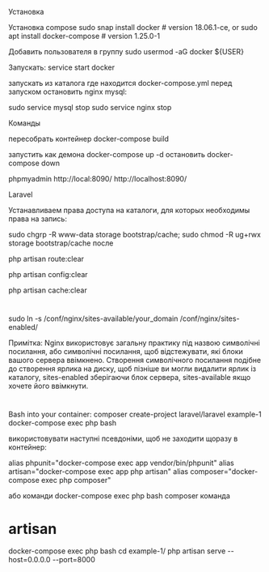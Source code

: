 Установка

Установка compose
sudo snap install docker          # version 18.06.1-ce, or
sudo apt  install docker-compose  # version 1.25.0-1

Добавить пользователя в группу
sudo usermod -aG docker ${USER}

Запускать: service start docker

запускать из каталога где находится docker-compose.yml
перед запуском остановить nginx mysql:

sudo service mysql stop
sudo service nginx stop

Команды

пересобрать контейнер docker-compose build

запустить как демона docker-compose up -d
остановить docker-compose down

phpmyadmin
http://local:8090/
http://localhost:8090/

Laravel

Устанавливаем права доступа на каталоги, для которых необходимы права на запись:

sudo chgrp -R www-data storage bootstrap/cache; sudo chmod -R ug+rwx storage bootstrap/cache
после

php artisan route:clear

php artisan config:clear

php artisan cache:clear


#
sudo ln -s /conf/nginx/sites-available/your_domain /conf/nginx/sites-enabled/

Примітка: Nginx використовує загальну практику під назвою символічні посилання, 
або символічні посилання, щоб відстежувати, які блоки вашого сервера ввімкнено.
 Створення символічного посилання подібне до створення ярлика на диску, щоб пізніше 
ви могли видалити ярлик із каталогу, 
sites-enabled зберігаючи блок сервера, sites-available якщо хочете його ввімкнути.

# 
Bash into your container:
composer create-project laravel/laravel example-1
docker-compose exec php bash

використовувати наступні псевдоніми, щоб не заходити щоразу в контейнер:

alias phpunit="docker-compose exec app vendor/bin/phpunit"
alias artisan="docker-compose exec app php artisan"
alias composer="docker-compose exec php composer"

або команди
docker-compose exec php bash
composer команда
# artisan
docker-compose exec php bash
cd example-1/
php artisan serve --host=0.0.0.0 --port=8000